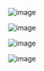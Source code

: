 ![image](https://github.com/gauravsane/ecommerce/assets/68939352/5127ff06-7fd4-4707-a13f-e9bbf319ffb9)

![image](https://github.com/gauravsane/ecommerce/assets/68939352/3226258e-cf94-4adc-a760-0f6c4733713c)

![image](https://github.com/gauravsane/ecommerce/assets/68939352/ad7011c1-47d4-4a29-9245-6f5f7f225505)

![image](https://github.com/gauravsane/ecommerce/assets/68939352/118e6433-36e9-4096-8c2a-bf1f522c41c5)



